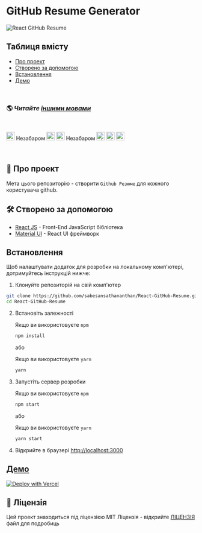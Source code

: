 # GitHub Resume Generator

![React GitHub Resume](../src/assets/readme/screenshot.png)

## Таблиця вмісту

- [Про проект](#-про-проект)
- [Створено за допомогою](#-створено-за-допомогою)
- [Встановлення](#встановлення)
- [Демо](#демо)

<br>

### 🌎 _Читайте [іншими мовами](./Translations.md)_

<br>

<kbd>[<img title="Deutsch" alt="Deutsch" src="https://cdn.staticaly.com/gh/hjnilsson/country-flags/master/svg/de.svg" width="22">](./README.de.md)</kbd> Незабаром
<kbd>[<img title="Español" alt="Español" src="https://cdn.staticaly.com/gh/hjnilsson/country-flags/master/svg/es.svg" width="22">](./README.es.md)</kbd>
<kbd>[<img title="Français" alt="Français" src="https://cdn.staticaly.com/gh/hjnilsson/country-flags/master/svg/fr.svg" width="22">](./README.fr.md)</kbd> Незабаром
<kbd>[<img title="Shqip" alt="Shqip" src="https://cdn.staticaly.com/gh/hjnilsson/country-flags/master/svg/br.svg" width="22">](./README.pt_br.md)</kbd>
<kbd>[<img title="Ukrainian" alt="Ukrainian" src="https://cdn.staticaly.com/gh/hjnilsson/country-flags/master/svg/ua.svg" width="22">](./README.ua.md)</kbd>
<kbd>[<img title="Russian" alt="Russian" src="https://cdn.staticaly.com/gh/hjnilsson/country-flags/master/svg/ru.svg" width="22">](./README.ru.md)</kbd>

<br>

## 🤔 Про проект

Мета цього репозиторію - створити `Github Резюме` для кожного користувача github.

## 🛠️ Створено за допомогою

- [React JS](https://reactjs.org/) - Front-End JavaScript бібліотека
- [Material UI](https://material-ui.com/) - React UI фреймворк

## Встановлення

Щоб налаштувати додаток для розробки на локальному комп'ютері, дотримуйтесь інструкцій нижче:

1. Клонуйте репозиторій на свій комп'ютер

```bash
git clone https://github.com/sabesansathananthan/React-GitHub-Resume.git
cd React-GitHub-Resume
```

2. Встановіть залежності

   Якщо ви використовуєте `npm`

   ```bash
   npm install
   ```

   або

   Якщо ви використовуєте `yarn`

   ```bash
   yarn
   ```

3. Запустіть сервер розробки

   Якщо ви використовуєте `npm`

   ```bash
   npm start
   ```

   або

   Якщо ви використовуєте `yarn`

   ```bash
   yarn start
   ```

4. Відкрийте в браузері <http://localhost:3000>

## [Демо](https://react-github-resume.vercel.app/)

[![Deploy with Vercel](https://vercel.com/button)](https://vercel.com/new/git/external?repository-url=https://github.com/sabesansathananthan/React-GitHub-Resume)

## 📄 Ліцензія

Цей проект знаходиться під ліцензією MIT Ліцензія - відкрийте [ЛІЦЕНЗІЯ](../LICENSE) файл для подробиць
